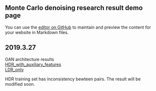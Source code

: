 ## Monte Carlo denoising research result demo page

You can use the [editor on GitHub](https://github.com/OrgOfXBOOS/DenoiserDemoPage/edit/master/README.md) to maintain and preview the content for your website in Markdown files.

## 2019.3.27
GAN architecture results    
[HDR_with_auxiliary_features](https://orgofxboos.github.io/DenoiserDemoPage/test_hdr_with_aux_features/)    
[LDR_only](https://orgofxboos.github.io/DenoiserDemoPage/test_ldr/)     

HDR training set has inconsistency bewteen pairs. The result will be modified soon.

